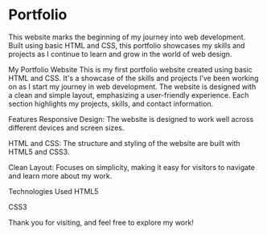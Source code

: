 # Portfolio
This website marks the beginning of my journey into web development. Built using basic HTML and CSS, this portfolio showcases my skills and projects as I continue to learn and grow in the world of web design. 

My Portfolio Website
This is my first portfolio website created using basic HTML and CSS. It's a showcase of the skills and projects I’ve been working on as I start my journey in web development. The website is designed with a clean and simple layout, emphasizing a user-friendly experience. Each section highlights my projects, skills, and contact information.

Features
Responsive Design: The website is designed to work well across different devices and screen sizes.

HTML and CSS: The structure and styling of the website are built with HTML5 and CSS3.

Clean Layout: Focuses on simplicity, making it easy for visitors to navigate and learn more about my work.

Technologies Used
HTML5

CSS3

Thank you for visiting, and feel free to explore my work!
